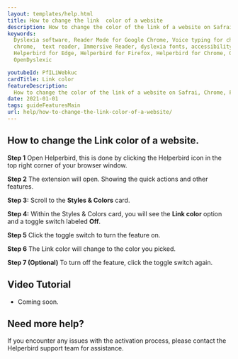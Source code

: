 ```yaml
---
layout: templates/help.html
title: How to change the link  color of a website
description: How to change the color of the link of a website on Safrai, Chrome, Firefox or Edge.
keywords:
  Dyslexia software, Reader Mode for Google Chrome, Voice typing for chrome, Text to speech for
  chrome,  text reader, Immersive Reader, dyslexia fonts, accessibility software, dyslexia software,
  Helperbird for Edge, Helperbird for Firefox, Helperbird for Chrome, Opendyslexic for Chrome,
  OpenDyslexic

youtubeId: PfILiWebkuc
cardTitle: Link color
featureDescription:
  How to change the color of the link of a website on Safrai, Chrome, Firefox or Edge.
date: 2021-01-01
tags: guideFeaturesMain
url: help/how-to-change-the-link-color-of-a-website/
---
```


## How to change the Link color of a website.

**Step 1** Open Helperbird, this is done by clicking the Helperbird icon in the top right corner of your browser window.

**Step 2** The extension will open. Showing the quick actions and other features.

**Step 3:** Scroll to the **Styles & Colors** card.

**Step 4:** Within the Styles & Colors card, you will see the **Link color** option and a toggle switch labeled **Off**.

**Step 5** Click the toggle switch to turn the feature on.

**Step 6** The Link color will change to the color you picked.

**Step 7 (Optional)** To turn off the feature, click the toggle switch again.



## Video Tutorial

- Coming soon.



## Need more help?

If you encounter any issues with the activation process, please contact the Helperbird support team for assistance.


